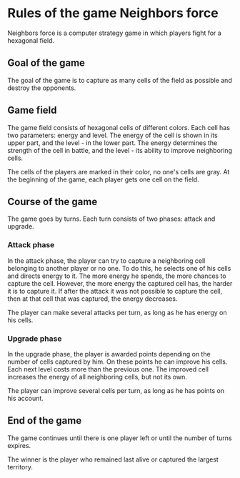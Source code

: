 # Rules of the game Neighbors force

Neighbors force is a computer strategy game in which players fight for a hexagonal field.

## Goal of the game

The goal of the game is to capture as many cells of the field as possible and destroy the opponents.

## Game field

The game field consists of hexagonal cells of different colors. Each cell has two parameters: energy and level. The energy of the cell is shown in its upper part, and the level - in the lower part. The energy determines the strength of the cell in battle, and the level - its ability to improve neighboring cells.

The cells of the players are marked in their color, no one's cells are gray. At the beginning of the game, each player gets one cell on the field.

## Course of the game

The game goes by turns. Each turn consists of two phases: attack and upgrade.

### Attack phase

In the attack phase, the player can try to capture a neighboring cell belonging to another player or no one. To do this, he selects one of his cells and directs energy to it. The more energy he spends, the more chances to capture the cell. However, the more energy the captured cell has, the harder it is to capture it. If after the attack it was not possible to capture the cell, then at that cell that was captured, the energy decreases.

The player can make several attacks per turn, as long as he has energy on his cells.

### Upgrade phase

In the upgrade phase, the player is awarded points depending on the number of cells captured by him. On these points he can improve his cells. Each next level costs more than the previous one. The improved cell increases the energy of all neighboring cells, but not its own.

The player can improve several cells per turn, as long as he has points on his account.

## End of the game

The game continues until there is one player left or until the number of turns expires.

The winner is the player who remained last alive or captured the largest territory.
